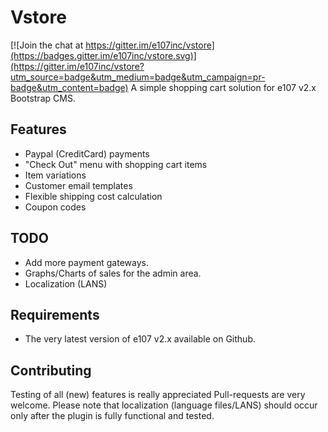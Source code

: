 # Vstore

[![Join the chat at https://gitter.im/e107inc/vstore](https://badges.gitter.im/e107inc/vstore.svg)](https://gitter.im/e107inc/vstore?utm_source=badge&utm_medium=badge&utm_campaign=pr-badge&utm_content=badge)
A simple shopping cart solution for e107 v2.x Bootstrap CMS. 

## Features
* Paypal (CreditCard) payments
* "Check Out" menu with shopping cart items
* Item variations
* Customer email templates
* Flexible shipping cost calculation
* Coupon codes

## TODO
* Add more payment gateways. 
* Graphs/Charts of sales for the admin area. 
* Localization (LANS)

## Requirements
* The very latest version of e107 v2.x available on Github. 

## Contributing
Testing of all (new) features is really appreciated
Pull-requests are very welcome. 
Please note that localization (language files/LANS) should occur only after the plugin is fully functional and tested. 

